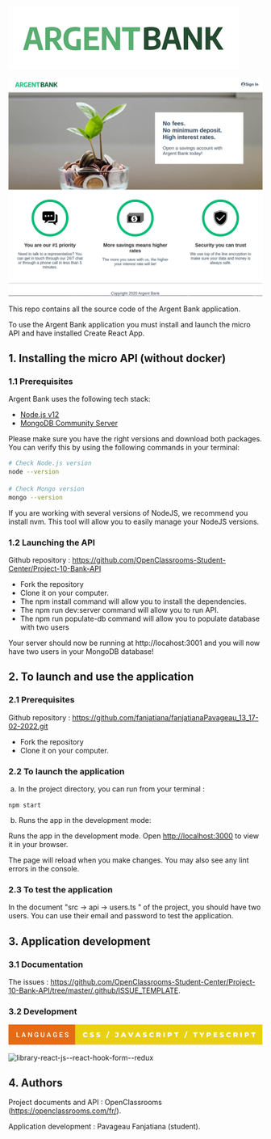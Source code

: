 ![logo](/src/images/argentBankLogo.png)

![screenshot](/src/images/Argentbank.png)

This repo contains all the source code of the Argent Bank application.

To use the Argent Bank application you must install and launch the micro API and have installed Create React App.


## 1. Installing the micro API (without docker)

### 1.1 Prerequisites

Argent Bank uses the following tech stack:

- [Node.js v12](https://nodejs.org/en/)
- [MongoDB Community Server](https://www.mongodb.com/try/download/community)

Please make sure you have the right versions and download both packages. You can verify this by using the following commands in your terminal:

```bash
# Check Node.js version
node --version

# Check Mongo version
mongo --version
```

If you are working with several versions of NodeJS, we recommend you install nvm. This tool will allow you to easily manage your NodeJS versions.

### 1.2 Launching the API

Github repository : https://github.com/OpenClassrooms-Student-Center/Project-10-Bank-API
   
- Fork the repository
- Clone it on your computer.
- The npm install command will allow you to install the dependencies.
- The npm run dev:server command will allow you to run API.
- The npm run populate-db command will allow you to populate database with two users

Your server should now be running at http://locahost:3001 and you will now have two users in your MongoDB database!


## 2. To launch and use the application

### 2.1 Prerequisites

Github repository : https://github.com/fanjatiana/fanjatianaPavageau_13_17-02-2022.git

- Fork the repository
- Clone it on your computer.

### 2.2 To launch the application

 a. In the project directory, you can run from your terminal :

 `npm start`

 b. Runs the app in the development mode:

Runs the app in the development mode.
Open [http://localhost:3000](http://localhost:3000) to view it in your browser.

The page will reload when you make changes.
You may also see any lint errors in the console.

### 2.3 To test the application

In the document "src -> api -> users.ts " of the project, you should have two users. You can use their email and password to test the application.


## 3. Application development

### 3.1 Documentation

The issues : https://github.com/OpenClassrooms-Student-Center/Project-10-Bank-API/tree/master/.github/ISSUE_TEMPLATE.

### 3.2 Development

![languages](/src/images/languages-css-_-javascript-_-typescript.svg)

![library-react-js-_-react-hook-form-_-redux](https://user-images.githubusercontent.com/60699482/153428964-75a1e04b-c487-46ac-901a-5a7a2919e45e.svg)


## 4. Authors

Project documents and API : OpenClassrooms (https://openclassrooms.com/fr/).

Application development : Pavageau Fanjatiana (student).

